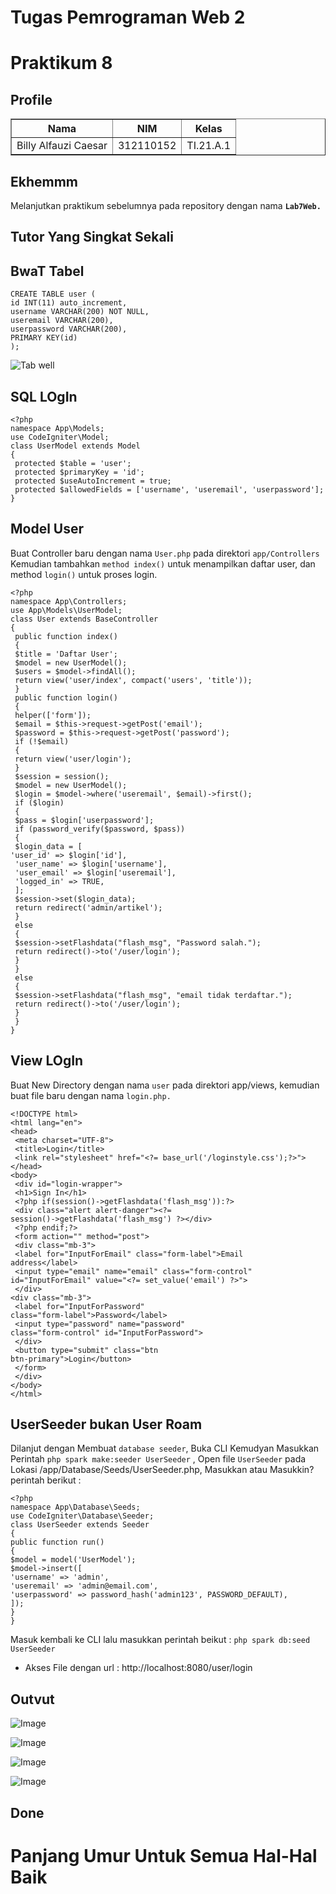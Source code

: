 # Tugas Pemrograman Web 2
# Praktikum 8
## Profile
<body>
    <table border="1">
        <tr>
            <th> Nama</th>
            <th>NIM</th>
            <th>Kelas</th>
        </tr>
        <tr>
            <td>Billy Alfauzi Caesar</td>
            <td>312110152</td>
            <td>TI.21.A.1</td>
        </tr>
    </table>
</body>

## Ekhemmm
Melanjutkan praktikum sebelumnya pada repository dengan nama **`Lab7Web.`**

## Tutor Yang Singkat Sekali

## BwaT Tabel
 ```
CREATE TABLE user (
 id INT(11) auto_increment,
 username VARCHAR(200) NOT NULL,
 useremail VARCHAR(200),
 userpassword VARCHAR(200),
 PRIMARY KEY(id)
);
```
![Tab well](img/ss1.png)

## SQL LOgIn
```
<?php
namespace App\Models;
use CodeIgniter\Model;
class UserModel extends Model
{
 protected $table = 'user';
 protected $primaryKey = 'id';
 protected $useAutoIncrement = true;
 protected $allowedFields = ['username', 'useremail', 'userpassword'];
}
```


## Model User
Buat Controller baru dengan nama `User.php` pada direktori `app/Controllers`
Kemudian tambahkan `method index()` untuk menampilkan daftar user, dan method 
`login()` untuk proses login.

```
<?php
namespace App\Controllers;
use App\Models\UserModel;
class User extends BaseController
{
 public function index() 
 {
 $title = 'Daftar User';
 $model = new UserModel();
 $users = $model->findAll();
 return view('user/index', compact('users', 'title'));
 }
 public function login()
 {
 helper(['form']);
 $email = $this->request->getPost('email');
 $password = $this->request->getPost('password');
 if (!$email)
 {
 return view('user/login');
 }
 $session = session();
 $model = new UserModel();
 $login = $model->where('useremail', $email)->first();
 if ($login)
 {
 $pass = $login['userpassword'];
 if (password_verify($password, $pass))
 {
 $login_data = [
'user_id' => $login['id'],
 'user_name' => $login['username'],
 'user_email' => $login['useremail'],
 'logged_in' => TRUE,
 ];
 $session->set($login_data);
 return redirect('admin/artikel');
 }
 else
 {
 $session->setFlashdata("flash_msg", "Password salah.");
 return redirect()->to('/user/login');
 }
 }
 else
 {
 $session->setFlashdata("flash_msg", "email tidak terdaftar.");
 return redirect()->to('/user/login');
 }
 }
}
```
## View LOgIn 
Buat New Directory dengan nama `user` pada direktori app/views, kemudian buat file 
baru dengan nama `login.php.`
```
<!DOCTYPE html>
<html lang="en">
<head>
 <meta charset="UTF-8">
 <title>Login</title>
 <link rel="stylesheet" href="<?= base_url('/loginstyle.css');?>">
</head>
<body>
 <div id="login-wrapper">
 <h1>Sign In</h1>
 <?php if(session()->getFlashdata('flash_msg')):?>
 <div class="alert alert-danger"><?=
session()->getFlashdata('flash_msg') ?></div>
 <?php endif;?>
 <form action="" method="post">
 <div class="mb-3">
 <label for="InputForEmail" class="form-label">Email 
address</label>
 <input type="email" name="email" class="form-control"
id="InputForEmail" value="<?= set_value('email') ?>">
 </div>
<div class="mb-3">
 <label for="InputForPassword"
class="form-label">Password</label>
 <input type="password" name="password"
class="form-control" id="InputForPassword">
 </div>
 <button type="submit" class="btn 
btn-primary">Login</button>
 </form>
 </div>
</body>
</html>
```
## UserSeeder bukan User Roam
Dilanjut dengan Membuat `database seeder`, Buka CLI Kemudyan Masukkan Perintah
 `php spark make:seeder UserSeeder` , Open file `UserSeeder` pada Lokasi /app/Database/Seeds/UserSeeder.php,
 Masukkan atau Masukkin? perintah berikut :

 ```
<?php
namespace App\Database\Seeds;
use CodeIgniter\Database\Seeder;
class UserSeeder extends Seeder
{
public function run()
{
$model = model('UserModel');
$model->insert([
'username' => 'admin',
'useremail' => 'admin@email.com',
'userpassword' => password_hash('admin123', PASSWORD_DEFAULT),
]);
}
}
```
Masuk kembali ke CLI lalu masukkan perintah beikut : `php spark db:seed UserSeeder`

- Akses File  dengan url :  http://localhost:8080/user/login

## Outvut

![Image](img/ss2.png)

![Image](img/ss3.png)

![Image](img/ss4.png)

![Image](img/ss5.png)

## Done
# Panjang Umur Untuk Semua Hal-Hal Baik